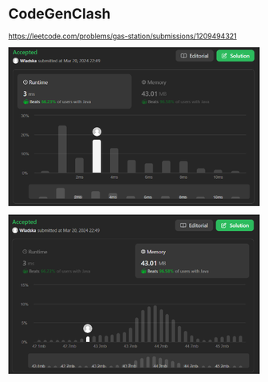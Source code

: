 # CodeGenClash

https://leetcode.com/problems/gas-station/submissions/1209494321

![runtime](./images/leetcodesummary/runtime.png)

![memory](./images/leetcodesummary/memory.png)